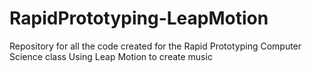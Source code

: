 RapidPrototyping-LeapMotion
===========================

Repository for all the code created for the Rapid Prototyping Computer Science class Using Leap Motion to create music
